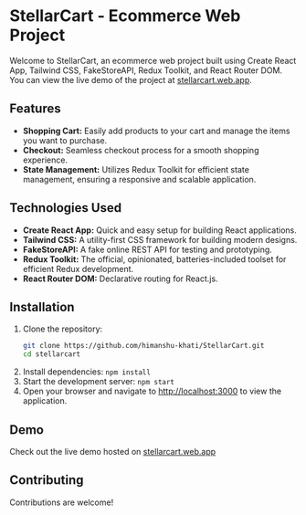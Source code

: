 # StellarCart - Ecommerce Web Project

Welcome to StellarCart, an ecommerce web project built using Create React App, Tailwind CSS, FakeStoreAPI, Redux Toolkit, and React Router DOM.
You can view the live demo of the project at [stellarcart.web.app](https://stellarcart.web.app).

## Features

- **Shopping Cart:** Easily add products to your cart and manage the items you want to purchase.
- **Checkout:** Seamless checkout process for a smooth shopping experience.
- **State Management:** Utilizes Redux Toolkit for efficient state management, ensuring a responsive and scalable application.

## Technologies Used

- **Create React App:** Quick and easy setup for building React applications.
- **Tailwind CSS:** A utility-first CSS framework for building modern designs.
- **FakeStoreAPI:** A fake online REST API for testing and prototyping.
- **Redux Toolkit:** The official, opinionated, batteries-included toolset for efficient Redux development.
- **React Router DOM:** Declarative routing for React.js.

## Installation

1. Clone the repository:
   ```bash
   git clone https://github.com/himanshu-khati/StellarCart.git
   cd stellarcart
   ```
2. Install dependencies: `npm install`
3. Start the development server: `npm start`
4. Open your browser and navigate to [http://localhost:3000](http://localhost:3000) to view the application.

## Demo

Check out the live demo hosted on [stellarcart.web.app](https://stellarcart.web.app)

## Contributing

Contributions are welcome!
